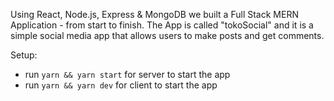 Using React, Node.js, Express & MongoDB we built a Full Stack MERN Application - from start to finish. The App is called "tokoSocial" and it is a simple social media app that allows users to make posts and get comments.

Setup:

- run `yarn && yarn start` for server to start the app
- run `yarn && yarn dev` for client to start the app
